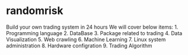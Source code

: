# randomrisk
Build your own trading system in 24 hours
We will cover below items:
    1. Programming language
    2. DataBase
    3. Package related to trading
    4. Data Visualization
    5. Web crawling
    6. Machine Learning
    7. Linux system administration
    8. Hardware configration
    9. Trading Algorithm
